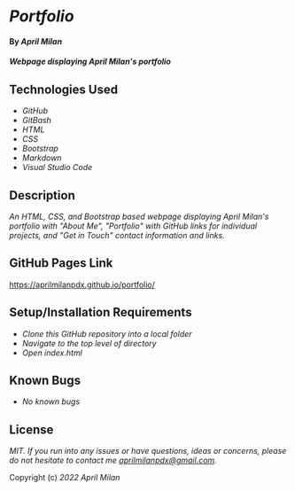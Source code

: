# _Portfolio_

#### By _**April Milan**_

#### _Webpage displaying April Milan's portfolio_

## Technologies Used

* _GitHub_
* _GitBash_
* _HTML_
* _CSS_
* _Bootstrap_
* _Markdown_
* _Visual Studio Code_

## Description
_An HTML, CSS, and Bootstrap based webpage displaying April Milan's portfolio with "About Me", "Portfolio" with GitHub links for individual projects, and "Get in Touch" contact information and links._

## GitHub Pages Link
https://aprilmilanpdx.github.io/portfolio/

## Setup/Installation Requirements

* _Clone this GitHub repository into a local folder_
* _Navigate to the top level of directory_
* _Open index.html_

## Known Bugs

* _No known bugs_

## License

_MIT._
_If you run into any issues or have questions, ideas or concerns, please do not hesitate to contact me aprilmilanpdx@gmail.com._

Copyright (c) _2022_ _April Milan_